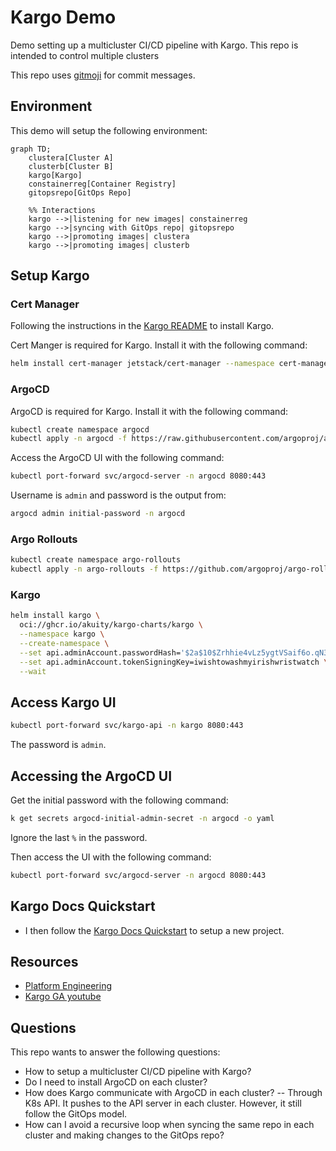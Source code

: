 # Kargo Demo

Demo setting up a multicluster CI/CD pipeline with Kargo. This repo is intended to control multiple clusters

This repo uses [gitmoji](https://gitmoji.dev/) for commit messages.

## Environment

This demo will setup the following environment:

```mermaid
graph TD;
    clustera[Cluster A]
    clusterb[Cluster B]
    kargo[Kargo]
    constainerreg[Container Registry]
    gitopsrepo[GitOps Repo]

    %% Interactions
    kargo -->|listening for new images| constainerreg
    kargo -->|syncing with GitOps repo| gitopsrepo
    kargo -->|promoting images| clustera
    kargo -->|promoting images| clusterb
```

## Setup Kargo

### Cert Manager

Following the instructions in the [Kargo README](https://docs.kargo.io/how-to-guides/installing-kargo) to install Kargo.

Cert Manger is required for Kargo. Install it with the following command:

```bash
helm install cert-manager jetstack/cert-manager --namespace cert-manager --create-namespace --version v1.16.2 --set crds.enabled=true --set prometheus.enabled=false --set webhook.timeoutSeconds=4
```

### ArgoCD

ArgoCD is required for Kargo. Install it with the following command:

```bash
kubectl create namespace argocd
kubectl apply -n argocd -f https://raw.githubusercontent.com/argoproj/argo-cd/stable/manifests/install.yaml
```

Access the ArgoCD UI with the following command:

```bash
kubectl port-forward svc/argocd-server -n argocd 8080:443
```

Username is `admin` and password is the output from:

```bash
argocd admin initial-password -n argocd
```

### Argo Rollouts

```bash
kubectl create namespace argo-rollouts
kubectl apply -n argo-rollouts -f https://github.com/argoproj/argo-rollouts/releases/latest/download/install.yaml
```

### Kargo

```bash
helm install kargo \
  oci://ghcr.io/akuity/kargo-charts/kargo \
  --namespace kargo \
  --create-namespace \
  --set api.adminAccount.passwordHash='$2a$10$Zrhhie4vLz5ygtVSaif6o.qN36jgs6vjtMBdM6yrU1FOeiAAMMxOm' \
  --set api.adminAccount.tokenSigningKey=iwishtowashmyirishwristwatch \
  --wait
```

## Access Kargo UI

```bash 
kubectl port-forward svc/kargo-api -n kargo 8080:443
```

The password is `admin`.

## Accessing the ArgoCD UI

Get the initial password with the following command:
```bash
k get secrets argocd-initial-admin-secret -n argocd -o yaml
```

Ignore the last `%` in the password.

Then access the UI with the following command:

```bash
kubectl port-forward svc/argocd-server -n argocd 8080:443
```

## Kargo Docs Quickstart

- I then follow the [Kargo Docs Quickstart](https://docs.kargo.io/quickstart) to setup a new project.

## Resources

- [Platform Engineering](https://www.youtube.com/watch?v=0B_JODxyK0w&ab_channel=PlatformEngineering)
- [Kargo GA youtube](https://www.youtube.com/watch?v=GvGt0yuApvE&ab_channel=Akuity)

## Questions

This repo wants to answer the following questions:
- How to setup a multicluster CI/CD pipeline with Kargo?
- Do I need to install ArgoCD on each cluster?
- How does Kargo communicate with ArgoCD in each cluster?
-- Through K8s API. It pushes to the API server in each cluster. However, it still follow the GitOps model.
- How can I avoid a recursive loop when syncing the same repo in each cluster and making changes to the GitOps repo?
